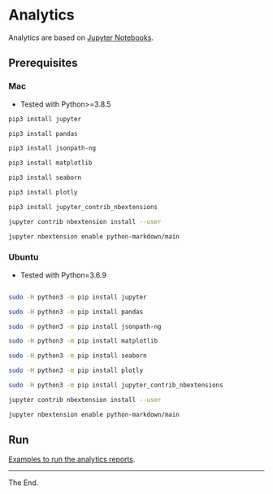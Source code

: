 # Analytics

Analytics are based on [Jupyter Notebooks](https://jupyter-notebook.readthedocs.io/en/stable/notebook.html).

## Prerequisites

### Mac

  * Tested with Python>=3.8.5

````bash
pip3 install jupyter

pip3 install pandas

pip3 install jsonpath-ng

pip3 install matplotlib

pip3 install seaborn

pip3 install plotly

pip3 install jupyter_contrib_nbextensions

jupyter contrib nbextension install --user

jupyter nbextension enable python-markdown/main
````

### Ubuntu

* Tested with Python=3.6.9

````bash

sudo -H python3 -m pip install jupyter

sudo -H python3 -m pip install pandas

sudo -H python3 -m pip install jsonpath-ng

sudo -H python3 -m pip install matplotlib

sudo -H python3 -m pip install seaborn

sudo -H python3 -m pip install plotly

sudo -H python3 -m pip install jupyter_contrib_nbextensions

jupyter contrib nbextension install --user

jupyter nbextension enable python-markdown/main

````

## Run

[Examples to run the analytics reports](./auto-run).


---
The End.
